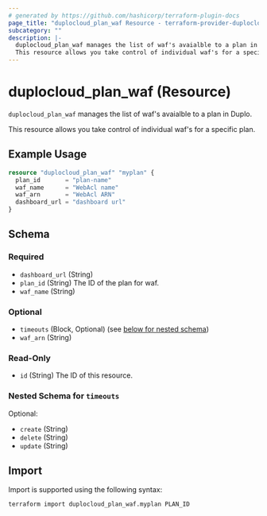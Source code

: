 ```yaml
---
# generated by https://github.com/hashicorp/terraform-plugin-docs
page_title: "duplocloud_plan_waf Resource - terraform-provider-duplocloud"
subcategory: ""
description: |-
  duplocloud_plan_waf manages the list of waf's avaialble to a plan in Duplo.
  This resource allows you take control of individual waf's for a specific plan.
---
```


# duplocloud_plan_waf (Resource)

`duplocloud_plan_waf` manages the list of waf's avaialble to a plan in Duplo.

This resource allows you take control of individual waf's for a specific plan.

## Example Usage

```terraform
resource "duplocloud_plan_waf" "myplan" {
  plan_id       = "plan-name"
  waf_name      = "WebAcl name"
  waf_arn       = "WebAcl ARN"
  dashboard_url = "dashboard url"
}
```

<!-- schema generated by tfplugindocs -->
## Schema

### Required

- `dashboard_url` (String)
- `plan_id` (String) The ID of the plan for waf.
- `waf_name` (String)

### Optional

- `timeouts` (Block, Optional) (see [below for nested schema](#nestedblock--timeouts))
- `waf_arn` (String)

### Read-Only

- `id` (String) The ID of this resource.

<a id="nestedblock--timeouts"></a>
### Nested Schema for `timeouts`

Optional:

- `create` (String)
- `delete` (String)
- `update` (String)

## Import

Import is supported using the following syntax:

```shell
terraform import duplocloud_plan_waf.myplan PLAN_ID
```
